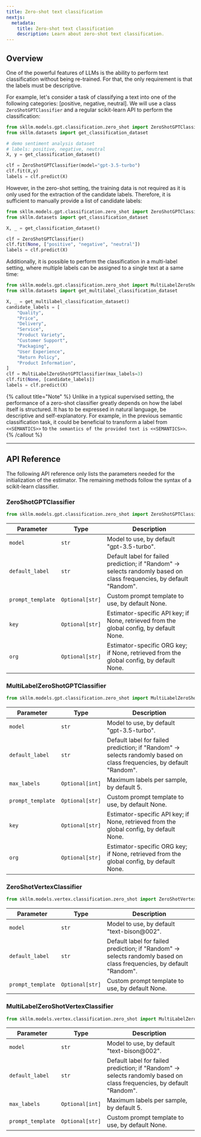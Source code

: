 ```yaml
---
title: Zero-shot text classification
nextjs:
  metadata:
    title: Zero-shot text classification
    description: Learn about zero-shot text classification.
---
```


## Overview

One of the powerful features of LLMs is the ability to perform text classification without being re-trained. For that, the only requirement is that the labels must be descriptive.

For example, let's consider a task of classifying a text into one of the following categories: [positive, negative, neutral]. We will use a class `ZeroShotGPTClassifier` and a regular scikit-learn API to perform the classification:

```python
from skllm.models.gpt.classification.zero_shot import ZeroShotGPTClassifier
from skllm.datasets import get_classification_dataset

# demo sentiment analysis dataset
# labels: positive, negative, neutral
X, y = get_classification_dataset()

clf = ZeroShotGPTClassifier(model="gpt-3.5-turbo")
clf.fit(X,y)
labels = clf.predict(X)
```

However, in the zero-shot setting, the training data is not required as it is only used for the extraction of the candidate labels. Therefore, it is sufficient to manually provide a list of candidate labels:

```python
from skllm.models.gpt.classification.zero_shot import ZeroShotGPTClassifier
from skllm.datasets import get_classification_dataset

X, _ = get_classification_dataset()

clf = ZeroShotGPTClassifier()
clf.fit(None, ["positive", "negative", "neutral"])
labels = clf.predict(X)
```

Additionally, it is possible to perform the classification in a multi-label setting, where multiple labels can be assigned to a single text at a same time:

```python
from skllm.models.gpt.classification.zero_shot import MultiLabelZeroShotGPTClassifier
from skllm.datasets import get_multilabel_classification_dataset

X, _ = get_multilabel_classification_dataset()
candidate_labels = [
    "Quality",
    "Price",
    "Delivery",
    "Service",
    "Product Variety",
    "Customer Support",
    "Packaging",
    "User Experience",
    "Return Policy",
    "Product Information",
]
clf = MultiLabelZeroShotGPTClassifier(max_labels=3)
clf.fit(None, [candidate_labels])
labels = clf.predict(X)
```

{% callout title="Note" %}
Unlike in a typical supervised setting, the performance of a zero-shot classifier greatly depends on how the label itself is structured. It has to be expressed in natural language, be descriptive and self-explanatory. For example, in the previous semantic classification task, it could be beneficial to transform a label from `<<SEMANTICS>>` to `the semantics of the provided text is <<SEMANTICS>>`.
{% /callout %}

---

## API Reference

The following API reference only lists the parameters needed for the initialization of the estimator. The remaining methods follow the syntax of a scikit-learn classifier.

### ZeroShotGPTClassifier

```python
from skllm.models.gpt.classification.zero_shot import ZeroShotGPTClassifier
```

| **Parameter** | **Type** | **Description**          |
| ------------- | -------- | ------------------------ |
| `model`      | `str`  | Model to use, by default "gpt-3.5-turbo". |
| `default_label`      | `str`  | Default label for failed prediction; if "Random" -> selects randomly based on class frequencies, by default "Random". |
| `prompt_template`      | `Optional[str]`  | Custom prompt template to use, by default None. |
| `key`      | `Optional[str]`  | Estimator-specific API key; if None, retrieved from the global config, by default None. |
| `org`      | `Optional[str]`  | Estimator-specific ORG key; if None, retrieved from the global config, by default None. |

### MultiLabelZeroShotGPTClassifier

```python
from skllm.models.gpt.classification.zero_shot import MultiLabelZeroShotGPTClassifier
```

| **Parameter** | **Type** | **Description**          |
| ------------- | -------- | ------------------------ |
| `model`      | `str`  | Model to use, by default "gpt-3.5-turbo". |
| `default_label`      | `str`  | Default label for failed prediction; if "Random" -> selects randomly based on class frequencies, by default "Random". |
| `max_labels`      | `Optional[int]`  | Maximum labels per sample, by default 5. |
| `prompt_template`      | `Optional[str]`  | Custom prompt template to use, by default None. |
| `key`      | `Optional[str]`  | Estimator-specific API key; if None, retrieved from the global config, by default None. |
| `org`      | `Optional[str]`  | Estimator-specific ORG key; if None, retrieved from the global config, by default None. |

### ZeroShotVertexClassifier

```python
from skllm.models.vertex.classification.zero_shot import ZeroShotVertexClassifier
```

| **Parameter** | **Type** | **Description**          |
| ------------- | -------- | ------------------------ |
| `model`      | `str`  | Model to use, by default "text-bison@002". |
| `default_label`      | `str`  | Default label for failed prediction; if "Random" -> selects randomly based on class frequencies, by default "Random". |
| `prompt_template`      | `Optional[str]`  | Custom prompt template to use, by default None. |

### MultiLabelZeroShotVertexClassifier

```python
from skllm.models.vertex.classification.zero_shot import MultiLabelZeroShotVertexClassifier
```
| **Parameter** | **Type** | **Description**          |
| ------------- | -------- | ------------------------ |
| `model`      | `str`  | Model to use, by default "text-bison@002". |
| `default_label`      | `str`  | Default label for failed prediction; if "Random" -> selects randomly based on class frequencies, by default "Random". |
| `max_labels`      | `Optional[int]`  | Maximum labels per sample, by default 5. |
| `prompt_template`      | `Optional[str]`  | Custom prompt template to use, by default None. |